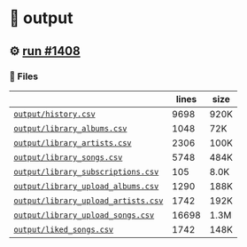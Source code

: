 # 📝  output 

## ⚙️ [run #1408](https://github.com/jwenerd/ytm-dl/actions/runs/9410310120)

### 📁 Files

|                                                                         |lines|size|
|-------------------------------------------------------------------------|-----|----|
|[`output/history.csv` ](output/history.csv)                              |9698 |920K|
|[`output/library_albums.csv` ](output/library_albums.csv)                |1048 |72K |
|[`output/library_artists.csv` ](output/library_artists.csv)              |2306 |100K|
|[`output/library_songs.csv` ](output/library_songs.csv)                  |5748 |484K|
|[`output/library_subscriptions.csv` ](output/library_subscriptions.csv)  |105  |8.0K|
|[`output/library_upload_albums.csv` ](output/library_upload_albums.csv)  |1290 |188K|
|[`output/library_upload_artists.csv` ](output/library_upload_artists.csv)|1742 |192K|
|[`output/library_upload_songs.csv` ](output/library_upload_songs.csv)    |16698|1.3M|
|[`output/liked_songs.csv` ](output/liked_songs.csv)                      |1742 |148K|